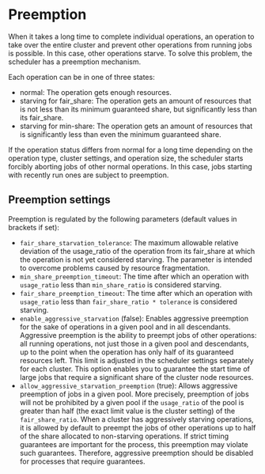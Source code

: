 # Preemption

When it takes a long time to complete individual operations, an operation to take over the entire cluster and prevent other operations from running jobs is possible. In this case, other operations starve. To solve this problem, the scheduler has a preemption mechanism.

Each operation can be in one of three states:

* normal: The operation gets enough resources.
* starving for fair_share: The operation gets an amount of resources that is not less than its minimum guaranteed share, but significantly less than its fair_share.
* starving for min-share: The operation gets an amount of resources that is significantly less than even the minimum guaranteed share.

If the operation status differs from normal for a long time depending on the operation type, cluster settings, and operation size, the scheduler starts forcibly aborting jobs of other normal operations. In this case, jobs starting with recently run ones are subject to preemption.

## Preemption settings

Preemption is regulated by the following parameters (default values in brackets if set):

* `fair_share_starvation_tolerance`: The maximum allowable relative deviation of the usage_ratio of the operation from its fair_share at which the operation is not yet considered starving. The parameter is intended to overcome problems caused by resource fragmentation.
* `min_share_preemption_timeout`: The time after which an operation with `usage_ratio` less than `min_share_ratio` is considered starving.
* `fair_share_preemption_timeout`: The time after which an operation with `usage_ratio` less than `fair_share_ratio * tolerance` is considered starving.
* `enable_aggressive_starvation` (false): Enables aggressive preemption for the sake of operations in a given pool and in all descendants. Aggressive preemption is the ability to preempt jobs of other operations: all running operations, not just those in a given pool and descendants, up to the point when the operation has only half of its guaranteed resources left. This limit is adjusted in the scheduler settings separately for each cluster. This option enables you to guarantee the start time of large jobs that require a significant share of the cluster node resources.
* `allow_aggressive_starvation_preemption` (true): Allows aggressive preemption of jobs in a given pool. More precisely, preemption of jobs will not be prohibited by a given pool if the `usage_ratio` of the pool is greater than half (the exact limit value is the cluster setting) of the `fair_share_ratio`. When a cluster has aggressively starving operations, it is allowed by default to preempt the jobs of other operations up to half of the share allocated to non-starving operations. If strict timing guarantees are important for the process, this preemption may violate such guarantees. Therefore, aggressive preemption should be disabled for processes that require guarantees.